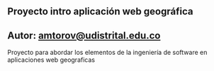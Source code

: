 ## Proyecto intro aplicación web geográfica
## Autor: amtorov@udistrital.edu.co

Proyecto para abordar los elementos de la ingeniería de software en aplicaciones web geograficas